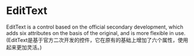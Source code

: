 # EditText
EditText is a control based on the official secondary development, which adds six attributes on the basis of the original, and is more flexible in use.(EditText是基于官方二次开发的控件，它在原有的基础上增加了六个属性，使用起来更加灵活。)
